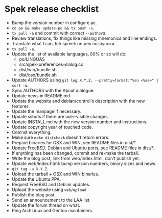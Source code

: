 # Spek release checklist

 * Bump the version number in configure.ac.
 * `cd po && make update-po && tx push -s`.
 * `tx pull -a` and commit with correct `--author`s.
 * Review translations, fix things like missing mnemonics and line endings.
 * Translate what I can, Ich spreek un peu по-русски.
 * `tx pull -a`.
 * Update the list of available languages, 80% or so will do:
   * po/LINGUAS
   * src/spek-preferences-dialog.cc
   * dist/win/bundle.sh
   * dist/osx/bundle.sh
 * Update AUTHORS using `git log X.Y.Z. --pretty=format:"%an <%ae>" | sort -u`.
 * Sync AUTHORS with the About dialogue.
 * Update news in README.md.
 * Update the website and debian/control's description with the new features.
 * Update the manpage if necessary.
 * Update sshots if there are user-visible changes.
 * Update INSTALL.md with the new version number and instructions.
 * Update copyright year of touched code.
 * Commit everything.
 * Make sure `make distcheck` doesn't return errors.
 * Prepare binaries for OSX and WIN, see README files in dist/*.
 * Update FreeBSD, Debian and Ubuntu ports, see README files in dist/*.
 * If anything has been changed, commit and re-make the tarball.
 * Write the blog post, link from web/index.html, don't publish yet.
 * Update web/index.html: bump version numbers, binary sizes and news.
 * `git tag -a X.Y.Z`.
 * Upload the tarball + OSX and WIN binaries.
 * Update the Ubuntu PPA.
 * Request FreeBSD and Debian updates.
 * Upload the website using `web/upload`.
 * Publish the blog post.
 * Send an announcement to the LAA list.
 * Update the forum thread on what.
 * Ping ArchLinux and Gentoo maintainers.
